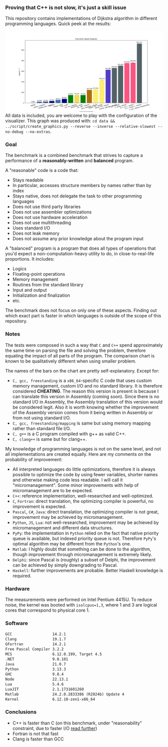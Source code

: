### Proving that C++ is not slow, it's just a skill issue

This repository contains implementations of Dijkstra algorithm in different programming languages. Quick peek at the results:

![Bar chart with executions times, Matlab is the slowest, C++ is the fastest](data/benchmark.png "Execution times")
All data is included, you are welcome to play with the configuration of the visualizer. This graph was produced with: `cd data && ../script/create_graphics.py --reverse --inverse --relative-slowest --no-debug --no-extras`.

### Goal
The benchmark is a combined benchmark that strives to capture a performance of a **reasonably-written** and **balanced** program.

A "reasonable" code is a code that:
 - Stays readable
 - In particular, accesses structure members by names rather than by index
 - Stays native, does not delegate the task to other programming languages
 - Does not use third party libraries
 - Does not use assembler optimizations
 - Does not use hardware acceleration
 - Does not use multithreading
 - Uses standard I/O
 - Does not leak memory
 - Does not assume any prior knowledge about the program input

A "balanced" program is a program that does all types of operations that you'd expect a non-computation-heavy utility to do, in close-to-real-life proportions. It includes:
 - Logics
 - Floating-point operations
 - Memory management
 - Routines from the standard library
 - Input and output
 - Initialization and finalization
 - etc.

The benchmark does not focus on only one of these aspects. Finding out which exact part is faster in which languages is outside of the scope of this repository.

### Notes
The tests were composed in such a way that `C` and `C++` spend approximately the same time on parsing the file and solving the problem, therefore equating the impact of all parts of the program. The comparison chart is known to be qualitatively different when using smaller problem.

The names of the bars on the chart are pretty self-explanatory. Except for:
 - `C, gcc, freestanding` is a `x86_64`-specific C code that uses custom memory management, custom I/O and no standard library. It is therefore considered **CHEATING**. The reason this version is present is because I can translate this version in Assembly (coming soon). Since there is no standard I/O in Assembly, the Assembly translation of this version would be considered legit. Also it is worth knowing whether the improvement of the Assembly version comes from it being written in Assembly or from not using standard I/O.
 - `C, gcc, freestanding/mapping` is same but using memory mapping rather than standard file I/O.
 - `C, g++` is a C program compiled with g++ as valid C++.
 - `C, clang++` is same but for clang++.

My knowledge of programming languages is not on the same level, and not all implementations are created equally. Here are my comments on the probability of improvement:
 - All interpreted languages do little optimizations, therefore it is always possible to optimize the code by using fewer variables, shorter names and otherwise making code less readable. I will call it "micromanagement". Some minor improvements with help of micromanagement are to be expected.
 - `C++`: reference implementation, well-researched and well-optimized.
 - `C`, `Fortran`: direct translation, the optimizing compiler is powerful, no improvement is expected.
 - `Pascal`, `C#`, `Java`: direct translation, the optimizing compiler is not great, improvement may be achieved by micromanagement.
 - `Python`, `JS`, `Lua`: not well-researched, improvement may be achieved by micromanagement and different data structures.
 - `PyPy`: the implementation in `Python` relied on the fact that native priority queue is available, but indexed priority queue is not. Therefore `PyPy`'s optimal algorithm may be different from the `Python`'s one.
 - `Matlab`: I highly doubt that something can be done to the algorithm, though improvement through micromanagement is extremely likely.
 - `Delphi`: since Pascal is (roughly) a subset of Delphi, the improvement can be achieved by simply downgrading to Pascal.
 - `Haskell`: further improvements are probable. Better Haskell knowledge is required.

### Hardware
The measurements were performed on Intel Pentium 4415U. To reduce noise, the kernel was booted with `isolcpus=1,3`, where 1 and 3 are logical cores that correspond to physical core 1.

### Software
```
GCC                  14.2.1
Clang                19.1.7
GFortran             14.2.1
Free Pascal Compiler 3.2.2
MCS                  6.12.0.199, Target 4.5
.NET                 9.0.101
Java                 21.0.7
Python               3.13.3
GHC                  9.8.4
Node                 22.13.1
Lua                  5.4.6
LuaJIT               2.1.1731601260
Matlab               24.2.0.2833386 (R2024b) Update 4
Kernel               6.12.10-zen1-x86_64
```

### Conclusions
 - C++ is faster than C (on this benchmark, under "reasonability" constraint, due to faster I/O [read further](https://github.com/kyrylo-sovailo/benchmark_masterrace))
 - Fortran is not that fast
 - Clang is faster than GCC